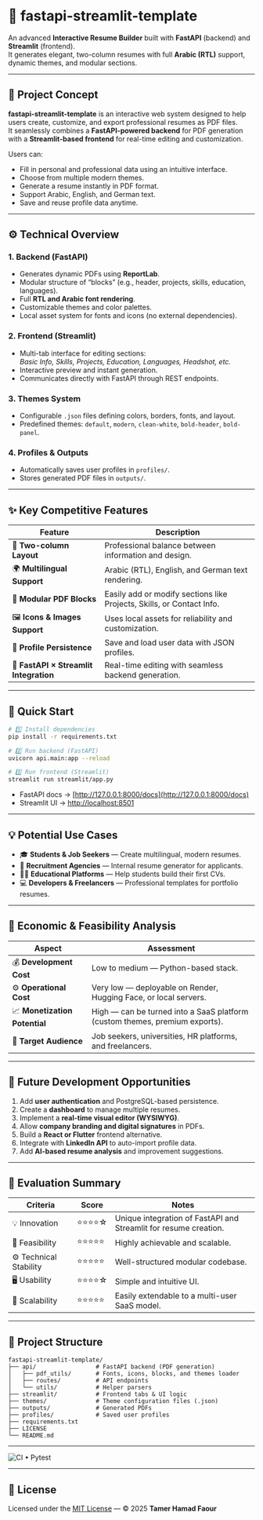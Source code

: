 # 🧾 fastapi-streamlit-template

An advanced **Interactive Resume Builder** built with **FastAPI** (backend) and **Streamlit** (frontend).  
It generates elegant, two-column resumes with full **Arabic (RTL)** support, dynamic themes, and modular sections.

---

## 🧠 Project Concept

**fastapi-streamlit-template** is an interactive web system designed to help users create, customize, and export professional resumes as PDF files.  
It seamlessly combines a **FastAPI-powered backend** for PDF generation with a **Streamlit-based frontend** for real-time editing and customization.

Users can:
- Fill in personal and professional data using an intuitive interface.
- Choose from multiple modern themes.
- Generate a resume instantly in PDF format.
- Support Arabic, English, and German text.
- Save and reuse profile data anytime.

---

## ⚙️ Technical Overview

### **1. Backend (FastAPI)**
- Generates dynamic PDFs using **ReportLab**.
- Modular structure of “blocks” (e.g., header, projects, skills, education, languages).
- Full **RTL and Arabic font rendering**.
- Customizable themes and color palettes.
- Local asset system for fonts and icons (no external dependencies).

### **2. Frontend (Streamlit)**
- Multi-tab interface for editing sections:  
  *Basic Info, Skills, Projects, Education, Languages, Headshot, etc.*
- Interactive preview and instant generation.
- Communicates directly with FastAPI through REST endpoints.

### **3. Themes System**
- Configurable `.json` files defining colors, borders, fonts, and layout.
- Predefined themes: `default`, `modern`, `clean-white`, `bold-header`, `bold-panel`.

### **4. Profiles & Outputs**
- Automatically saves user profiles in `profiles/`.
- Stores generated PDF files in `outputs/`.

---

## ✨ Key Competitive Features

| Feature | Description |
|----------|--------------|
| 🎨 **Two-column Layout** | Professional balance between information and design. |
| 🌍 **Multilingual Support** | Arabic (RTL), English, and German text rendering. |
| 🧱 **Modular PDF Blocks** | Easily add or modify sections like Projects, Skills, or Contact Info. |
| 🖼️ **Icons & Images Support** | Uses local assets for reliability and customization. |
| 💾 **Profile Persistence** | Save and load user data with JSON profiles. |
| 🔧 **FastAPI × Streamlit Integration** | Real-time editing with seamless backend generation. |

---

## 🚀 Quick Start

```bash
# 1️⃣ Install dependencies
pip install -r requirements.txt

# 2️⃣ Run backend (FastAPI)
uvicorn api.main:app --reload

# 3️⃣ Run frontend (Streamlit)
streamlit run streamlit/app.py
```

- FastAPI docs → [http://127.0.0.1:8000/docs](http://127.0.0.1:8000/docs)  
- Streamlit UI → [http://localhost:8501](http://localhost:8501)

---

## 💡 Potential Use Cases

- 🎓 **Students & Job Seekers** — Create multilingual, modern resumes.  
- 🏢 **Recruitment Agencies** — Internal resume generator for applicants.  
- 🧑‍🏫 **Educational Platforms** — Help students build their first CVs.  
- 💻 **Developers & Freelancers** — Professional templates for portfolio resumes.

---

## 🧮 Economic & Feasibility Analysis

| Aspect | Assessment |
|---------|-------------|
| 💰 **Development Cost** | Low to medium — Python-based stack. |
| ⚙️ **Operational Cost** | Very low — deployable on Render, Hugging Face, or local servers. |
| 📈 **Monetization Potential** | High — can be turned into a SaaS platform (custom themes, premium exports). |
| 👥 **Target Audience** | Job seekers, universities, HR platforms, and freelancers. |

---

## 🚀 Future Development Opportunities

1. Add **user authentication** and PostgreSQL-based persistence.  
2. Create a **dashboard** to manage multiple resumes.  
3. Implement a **real-time visual editor (WYSIWYG)**.  
4. Allow **company branding and digital signatures** in PDFs.  
5. Build a **React or Flutter** frontend alternative.  
6. Integrate with **LinkedIn API** to auto-import profile data.  
7. Add **AI-based resume analysis** and improvement suggestions.

---

## 🧩 Evaluation Summary

| Criteria | Score | Notes |
|-----------|--------|-------|
| 💡 Innovation | ⭐⭐⭐⭐☆ | Unique integration of FastAPI and Streamlit for resume creation. |
| 💼 Feasibility | ⭐⭐⭐⭐⭐ | Highly achievable and scalable. |
| ⚙️ Technical Stability | ⭐⭐⭐⭐⭐ | Well-structured modular codebase. |
| 🖥️ Usability | ⭐⭐⭐⭐☆ | Simple and intuitive UI. |
| 🚀 Scalability | ⭐⭐⭐⭐⭐ | Easily extendable to a multi-user SaaS model. |

---

## 📂 Project Structure

```
fastapi-streamlit-template/
├── api/                 # FastAPI backend (PDF generation)
│   ├── pdf_utils/       # Fonts, icons, blocks, and themes loader
│   ├── routes/          # API endpoints
│   └── utils/           # Helper parsers
├── streamlit/           # Frontend tabs & UI logic
├── themes/              # Theme configuration files (.json)
├── outputs/             # Generated PDFs
├── profiles/            # Saved user profiles
├── requirements.txt
├── LICENSE
└── README.md
```
---

![CI • Pytest](https://github.com/TamerOnLine/CV-test2/actions/workflows/ci-tests.yml/badge.svg)


---

## 📜 License

Licensed under the [MIT License](LICENSE) — © 2025 **Tamer Hamad Faour**
